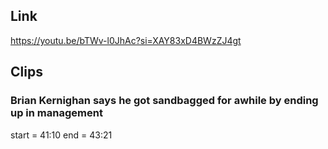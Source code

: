 ## Link
https://youtu.be/bTWv-l0JhAc?si=XAY83xD4BWzZJ4gt

## Clips

### Brian Kernighan says he got sandbagged for awhile by ending up in management
start = 41:10
end = 43:21
